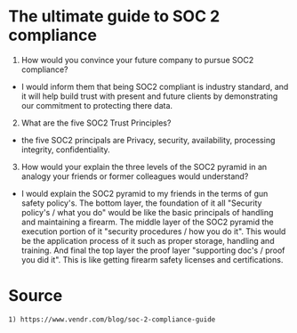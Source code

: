# The ultimate guide to SOC 2 compliance
1) How would you convince your future company to pursue SOC2 compliance?
- I would inform them that being SOC2 compliant is industry standard, and it will help build trust with present and future clients by demonstrating our commitment to protecting there data. 
2) What are the five SOC2 Trust Principles?
- the five SOC2 principals are Privacy, security, availability, processing integrity, confidentiality. 
3) How would your explain the three levels of the SOC2 pyramid in an analogy your friends or former colleagues would understand?
- I would explain the SOC2 pyramid to my friends in the terms of gun safety policy's. The bottom layer, the foundation of it all "Security policy's / what you do" would be like the basic principals of handling and maintaining a firearm. The middle layer of the SOC2 pyramid the execution portion of it "security procedures / how you do it". This would be the application process of it such as proper storage, handling and training. And final the top layer the proof layer "supporting doc's / proof you did it". This is like getting firearm safety licenses and certifications.
# Source 
	1) https://www.vendr.com/blog/soc-2-compliance-guide